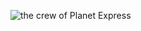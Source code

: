![the crew of Planet Express](http://www.followingthenerd.com/site/wp-content/uploads/futurama-600x338.jpg)
